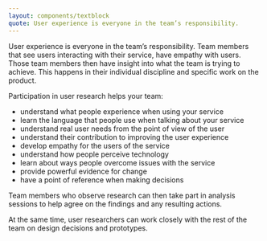 ```yaml
---
layout: components/textblock
quote: User experience is everyone in the team’s responsibility. 
---
```

User experience is everyone in the team’s responsibility. Team members that see users interacting with their service, have empathy with users. Those team members then have insight into what the team is trying to achieve. This happens in their individual discipline and specific work on the product.

Participation in user research helps your team:
- understand what people experience when using your service
- learn the language that people use when talking about your service
- understand real user needs from the point of view of the user
- understand their contribution to improving the user experience
- develop empathy for the users of the service	
- understand how people perceive technology
- learn about ways people overcome issues with the service
- provide powerful evidence for change
- have a point of reference when making decisions

Team members who observe research can then take part in analysis sessions to help agree on the findings and any resulting actions.
 
At the same time, user researchers can work closely with the rest of the team on design decisions and prototypes.
